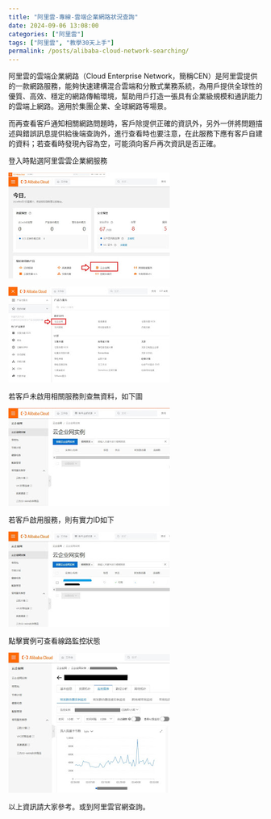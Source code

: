 ```yaml
---
title: "阿里雲-專線-雲端企業網路狀況查詢"
date: 2024-09-06 13:08:00
categories: ["阿里雲"]
tags: ["阿里雲", "教學30天上手"]
permalink: /posts/alibaba-cloud-network-searching/
---
```

阿里雲的雲端企業網路（Cloud Enterprise Network，簡稱CEN）是阿里雲提供的一款網路服務，能夠快速建構混合雲端和分散式業務系統，為用戶提供全球性的優質、高效、穩定的網路傳輸環境，幫助用戶打造一張具有企業級規模和通訊能力的雲端上網路。適用於集團企業、全球網路等場景。

而再查看客戶通知相關網路問題時，客戶除提供正確的資訊外，另外一併將問題描述與錯誤訊息提供給後端查詢外，進行查看時也要注意，在此服務下應有客戶自建的資料；若查看時發現內容為空，可能須向客戶再次資訊是否正確。

登入時點選阿里雲雲企業網服務

[![](/assets/images/ALI-0907-TXT1.JPG)](https://blogger.googleusercontent.com/img/b/R29vZ2xl/AVvXsEgHycxS7XPHm7KsyUlL8rQoP6V4Qqxxbv97GH5tI00OQL4RL8wjig5ll8n7ZqvNfi_PVa-jiPyTxx65_VApLPMQ5EKxWTPyRgdo1uH-tOn9mNEkeeV2mEmT5B1dE10NYmP3Dubq7HK5_vPH7LCi4eqHZNYVLFYieO31rqHQSWxKZ-z9o5kejx198LwP5KI/s920/ALI-0907-TXT1.JPG)

  
  

[![](/assets/images/ALI-0907-TXT2.JPG)](https://blogger.googleusercontent.com/img/b/R29vZ2xl/AVvXsEigBNBF9WakYJ9ozhhzuCy0OIPdyVnPk1yoR9GaPPB5IY3OuqF5-3ClTPAs_La5yfDEJzPUoa_lhfmCwbKi9G20eTrsmUZPhjGUhtJh_lZ1xVi6lcnfmXZodtSfyhMFOhwKYNpp1dbnZN4BM43WI08IT2g78R0yG9YlR4QtE0JNS_aJl8LGwiBLx4c7SvE/s983/ALI-0907-TXT2.JPG)

  
  

若客戶未啟用相關服務則查無資料，如下圖

[![](/assets/images/ALI-0907-TXT3.JPG)](https://blogger.googleusercontent.com/img/b/R29vZ2xl/AVvXsEjGawP2lEmxfCaS1QYHCRlyCepQDim65howhOumvCCL_YY1nrqcneroYTnPxMRm1-CkV3o1YEmmrt5ofqluJuFTeUkMsUivVAKMyeh2m8qTD6xC2Hgzdw4acB_pza87C10WhrJcNKte2WT3oQXsfnncfKCqcpoCXS6sc21iPJN061RfNrbGI5SARYx6JGM/s920/ALI-0907-TXT3.JPG)

  
  

若客戶啟用服務，則有實力ID如下

[![](/assets/images/ALI-0907-TXT4.JPG)](https://blogger.googleusercontent.com/img/b/R29vZ2xl/AVvXsEi6LwdY9UpcXpzP5E3IipGR-9iRpkNV-kSNgR5DdIVEYrzaPcfFek-lw1LigH5fM3LBF1xk-VfpgZtUsV5pV4oDURlD1QWlI8OjeXdoePuxRBOMvN19K79xhwquytw1SXy8Sozkcbk1rn5Vdqo2kiGxAN3Aw_QGLssj5Bt_ojcmd3VnmOyvKuQAE9yz4Uk/s922/ALI-0907-TXT4.JPG)

  
  

點擊實例可查看線路監控狀態

[![](/assets/images/ALI-0907-TXT5.JPG)](https://blogger.googleusercontent.com/img/b/R29vZ2xl/AVvXsEiteBsJdBoBmcKcG17JJKD9uTNqhWvx6PgTnVBVonFoY9_33Tcp5BB0Ey7WoS8Q14p6KhaV4MqaZKwS6iNNjJQFKRhzvnMk8NyG6TBSXM6Wf-N30t-GxghRLgGeLYDjo4hCfWv1kYy0rYIc5U7Z2E2ZZzQqiMBsYLLcf72QpI57ensOVuzE5mTnQUW13tM/s844/ALI-0907-TXT5.JPG)

  
  

以上資訊請大家參考。或到阿里雲官網查詢。

 